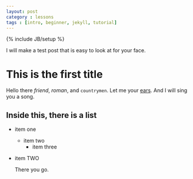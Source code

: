 ```yaml
---
layout: post
category : lessons
tags : [intro, beginner, jekyll, tutorial]
---
```

{% include JB/setup %}

I will make a test post that is easy to look at for your face.

# This is the first title

Hello there *friend*, _roman_, and `countrymen`.  Let me your
[ears](http://www.google.com/search?q=ears). And I will sing you a song.

## Inside this, there is a list

* item one
	* item two
		* item three
* item TWO

  There you go.


